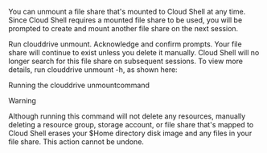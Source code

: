 You can unmount a file share that's mounted to Cloud Shell at any time. Since Cloud Shell requires a mounted file share to be used, you will be prompted to create and mount another file share on the next session.

Run clouddrive unmount.
Acknowledge and confirm prompts.
Your file share will continue to exist unless you delete it manually. Cloud Shell will no longer search for this file share on subsequent sessions. To view more details, run clouddrive unmount -h, as shown here:

Running the clouddrive unmountcommand

 Warning

Although running this command will not delete any resources, manually deleting a resource group, storage account, or file share that's mapped to Cloud Shell erases your $Home directory disk image and any files in your file share. This action cannot be undone.